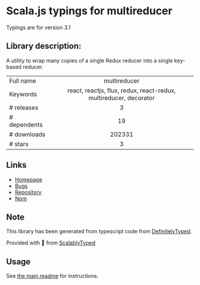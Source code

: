 
# Scala.js typings for multireducer

Typings are for version 3.1

## Library description:
A utility to wrap many copies of a single Redux reducer into a single key-based reducer.

|                    |                 |
| ------------------ | :-------------: |
| Full name          | multireducer |
| Keywords           | react, reactjs, flux, redux, react-redux, multireducer, decorator |
| # releases         | 3 |
| # dependents       | 19 |
| # downloads        | 202331 |
| # stars            | 3 |

## Links
- [Homepage](https://github.com/erikras/multireducer)
- [Bugs](https://github.com/erikras/multireducer/issues)
- [Repository](https://github.com/erikras/multireducer)
- [Npm](https://www.npmjs.com/package/multireducer)
    


## Note
This library has been generated from typescript code from [DefinitelyTyped](https://definitelytyped.org).

Provided with :purple_heart: from [ScalablyTyped](https://github.com/oyvindberg/ScalablyTyped)

## Usage
See [the main readme](../../readme.md) for instructions.


